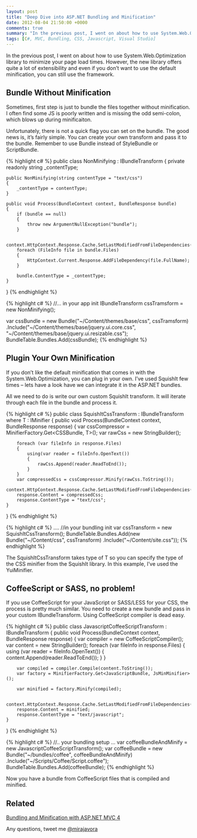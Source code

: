 ```yaml
---
layout: post
title: "Deep Dive into ASP.NET Bundling and Minification"
date: 2012-08-04 21:50:00 +0000
comments: true
summary: "In the previous post, I went on about how to use System.Web.Optimization library to minimize your page load times. However, the new library offers quite a lot of extensibility and even if you don’t want to use the default minification, you can still use the framework."
tags: [C#, MVC, Bundling, CSS, Javascript, Visual Studio]
---
```


In the previous post, I went on about how to use System.Web.Optimization library to minimize your page load times. However, the new library offers quite a lot of extensibility and even if you don’t want to use the default minification, you can still use the framework.
<!--more-->

Bundle Without Minification
-------------------

Sometimes, first step is just to bundle the files together without minification. I often find some JS is poorly written and is missing the odd semi-colon, which blows up during minificaiton.

Unfortunately, there is not a quick flag you can set on the bundle. The good news is, it’s fairly simple. You can create your own transform and pass it to the bundle. Remember to use Bundle instead of StyleBundle or ScriptBundle.

{% highlight c# %}
public class NonMinifying : IBundleTransform
{
    private readonly string _contentType;

    public NonMinifying(string contentType = "text/css")
    {
        _contentType = contentType;
    }

    public void Process(BundleContext context, BundleResponse bundle)
    {
        if (bundle == null)
        {
            throw new ArgumentNullException("bundle");
        }

        context.HttpContext.Response.Cache.SetLastModifiedFromFileDependencies();
        foreach (FileInfo file in bundle.Files)
        {
            HttpContext.Current.Response.AddFileDependency(file.FullName);
        }

        bundle.ContentType = _contentType;
    }
}
{% endhighlight %}


{% highlight c# %}
//... in your app init
IBundleTransform cssTramsform = new NonMinifying();

var cssBundle = new Bundle("~/Content/themes/base/css", cssTramsform)
            .Include("~/Content/themes/base/jquery.ui.core.css",
            "~/Content/themes/base/jquery.ui.resizable.css");
    BundleTable.Bundles.Add(cssBundle);
{% endhighlight %}


Plugin Your Own Minification
-------------------

If you don’t like the default minification that comes in with the System.Web.Optimization, you can plug in your own. I’ve used SquishIt few times – lets have a look have we can integrate it in the ASP.NET bundles.

All we need to do is write our own custom SquishIt transform. It will iterate through each file in the bundle and process it.

{% highlight c# %}
public class SquishItCssTransform<T> : IBundleTransform where T : IMinifier<CSSBundle>
{
    public void Process(BundleContext context, BundleResponse response)
    {
        var cssCompressor = MinifierFactory.Get<CSSBundle, T>();
        var rawCss = new StringBuilder();

        foreach (var fileInfo in response.Files)
        {
            using(var reader = fileInfo.OpenText())
            {
                rawCss.Append(reader.ReadToEnd());
            }
        }
        var compressedCss = cssCompressor.Minify(rawCss.ToString());
        context.HttpContext.Response.Cache.SetLastModifiedFromFileDependencies();
        response.Content = compressedCss;
        response.ContentType = "text/css";
    }
}
{% endhighlight %}


{% highlight c# %}
....
//in your bundling init
var cssTransform = new SquishItCssTransform<YuiMinifier>();
BundleTable.Bundles.Add(new Bundle("~/Content/css", cssTransform)
.Include("~/Content/site.css"));
{% endhighlight %}

The SquishItCssTransform takes type of T so you can specify the type of the CSS minifier from the SquishIt library. In this example, I’ve used the YuiMinifier.


CoffeeScript or SASS, no problem!
-------------------

If you use CoffeeScript for your JavaScript or SASS/LESS for your CSS, the process is pretty much similar. You need to create a new bundle and pass in your custom IBundleTransform. Using CoffeeScript compiler is dead easy.

{% highlight c# %}
public class JavascriptCoffeeScriptTransform : IBundleTransform
{
    public void Process(BundleContext context, BundleResponse response)
    {
        var compiler = new CoffeeScriptCompiler();
        var content = new StringBuilder();
        foreach (var fileInfo in response.Files)
        {
            using (var reader = fileInfo.OpenText())
            {
                content.Append(reader.ReadToEnd());
            }
        }

        var compiled = compiler.Compile(content.ToString());
        var factory = MinifierFactory.Get<JavaScriptBundle, JsMinMinifier>();

        var minified = factory.Minify(compiled);

        context.HttpContext.Response.Cache.SetLastModifiedFromFileDependencies();
        response.Content = minified;
        response.ContentType = "text/javascript";
    }
}
{% endhighlight %}


{% highlight c# %}
//.. your bundling setup ...
var coffeeBundleAndMinify = new JavascriptCoffeeScriptTransform();
var coffeeBundle = new Bundle("~/bundles/coffee", coffeeBundleAndMinify)
                       .Include("~/Scripts/Coffee/Script.coffee");
BundleTable.Bundles.Add(coffeeBundle);
{% endhighlight %}


Now you have a bundle from CoffeeScript files that is compiled and minified.

Related
-------------------

[Bundling and Minification with ASP.NET MVC 4](/bundling-and-minification-with-asp.net)

Any questions, tweet me [@mirajavora](http://twitter.com/mirajavora)
